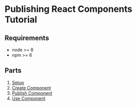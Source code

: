 # Publishing React Components Tutorial

## Requirements
* node >= 8
* npm >= 6

## Parts
1. [Setup]('parts/Part-1.md) 
2. [Create Component](parts/Part-2.md)
3. [Publish Component](parts/Part-3.md)
4. [Use Component](parts/Part-4.md)